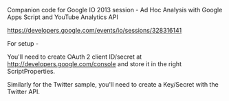 Companion code for Google IO 2013 session - Ad Hoc Analysis with Google Apps Script and YouTube Analytics API

https://developers.google.com/events/io/sessions/328316141

For setup - 

You'll need to create OAuth 2 client ID/secret at http://developers.google.com/console and store it in the right ScriptProperties.

Similarly for the Twitter sample, you'll need to create a Key/Secret with the Twitter API. 
